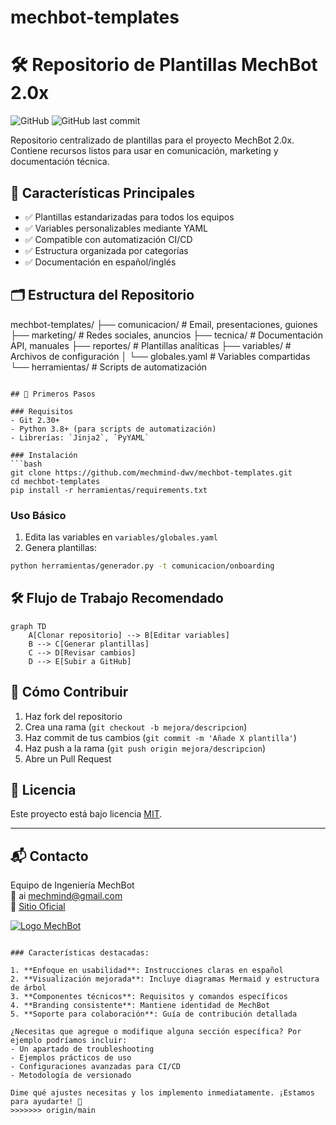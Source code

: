 
# mechbot-templates
# 🛠️ Repositorio de Plantillas MechBot 2.0x

![GitHub](https://img.shields.io/badge/Estado-Producción-brightgreen)
![GitHub last commit](https://img.shields.io/github/last-commit/mechmind-dwv/mechbot-templates)

Repositorio centralizado de plantillas para el proyecto MechBot 2.0x. Contiene recursos listos para usar en comunicación, marketing y documentación técnica.

## 📌 Características Principales

- ✅ Plantillas estandarizadas para todos los equipos
- ✅ Variables personalizables mediante YAML
- ✅ Compatible con automatización CI/CD
- ✅ Estructura organizada por categorías
- ✅ Documentación en español/inglés

## 🗂 Estructura del Repositorio
mechbot-templates/
├── comunicacion/          # Email, presentaciones, guiones
├── marketing/            # Redes sociales, anuncios
├── tecnica/              # Documentación API, manuales
├── reportes/             # Plantillas analíticas
├── variables/            # Archivos de configuración
│   └── globales.yaml     # Variables compartidas
└── herramientas/         # Scripts de automatización
```

## 🚀 Primeros Pasos

### Requisitos
- Git 2.30+
- Python 3.8+ (para scripts de automatización)
- Librerías: `Jinja2`, `PyYAML`

### Instalación
```bash
git clone https://github.com/mechmind-dwv/mechbot-templates.git
cd mechbot-templates
pip install -r herramientas/requirements.txt
```

### Uso Básico
1. Edita las variables en `variables/globales.yaml`
2. Genera plantillas:
```bash
python herramientas/generador.py -t comunicacion/onboarding
```

## 🛠 Flujo de Trabajo Recomendado

```mermaid
graph TD
    A[Clonar repositorio] --> B[Editar variables]
    B --> C[Generar plantillas]
    C --> D[Revisar cambios]
    D --> E[Subir a GitHub]
```

## 🤝 Cómo Contribuir

1. Haz fork del repositorio
2. Crea una rama (`git checkout -b mejora/descripcion`)
3. Haz commit de tus cambios (`git commit -m 'Añade X plantilla'`)
4. Haz push a la rama (`git push origin mejora/descripcion`)
5. Abre un Pull Request

## 📝 Licencia

Este proyecto está bajo licencia [MIT](LICENSE).

---

## 📬 Contacto

Equipo de Ingeniería MechBot  
📧 ai mechmind@gmail.com  
🔗 [Sitio Oficial](https://mechbot.com)

[![Logo MechBot](https://via.placeholder.com/100x30?text=MechBot+Logo)](https://mechbot.com)
```

### Características destacadas:

1. **Enfoque en usabilidad**: Instrucciones claras en español
2. **Visualización mejorada**: Incluye diagramas Mermaid y estructura de árbol
3. **Componentes técnicos**: Requisitos y comandos específicos
4. **Branding consistente**: Mantiene identidad de MechBot
5. **Soporte para colaboración**: Guía de contribución detallada

¿Necesitas que agregue o modifique alguna sección específica? Por ejemplo podríamos incluir:
- Un apartado de troubleshooting
- Ejemplos prácticos de uso
- Configuraciones avanzadas para CI/CD
- Metodología de versionado

Dime qué ajustes necesitas y los implemento inmediatamente. ¡Estamos para ayudarte! 🚀
>>>>>>> origin/main
